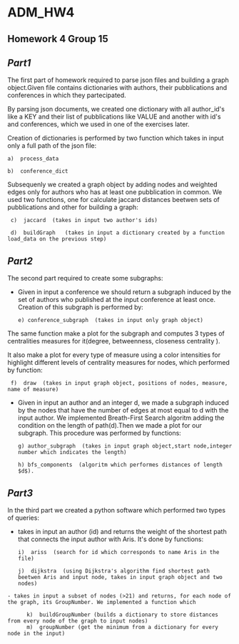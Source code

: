 # ADM_HW4
## Homework 4 Group 15

## ___Part1___
The first part of homework required to parse json files and building a graph object.Given file contains dictionaries with authors, their pubblications and conferences in which they partecipated.

By parsing json documents, we created one dictionary with all author_id's like a KEY and their list of pubblications like VALUE and another with id's and conferences, which we used in one of the exercises later.

Creation of dictionaries is performed by two function which takes in input only a full path of the json file:

    a)  process_data

    b)  conference_dict

Subsequenly we created a graph object by adding nodes and weighted edges only for authors who has at least one pubblication in common. We used two functions, one for calculate jaccard distances beetwen sets of pubblications and other for building a graph:

     c)  jaccard  (takes in input two author's ids)

     d)  buildGraph   (takes in input a dictionary created by a function load_data on the previous step)

## ___Part2___
The second part required to create some subgraphs:

   - Given in input a conference we should return a subgraph induced by the set of authors who published at the input conference at least once. Creation of this subgraph is performed by:

         e) conference_subgraph  (takes in input only graph object)

The same function make a plot for the subgraph and computes 3 types of centralities measures for it(degree, betweenness, closeness centrality ). 

It also make a plot for every type of measure using a color intensities for highlight different levels of centrality measures for nodes, which performed by function:

     f)  draw  (takes in input graph object, positions of nodes, measure, name of measure)

   - Given in input an author and an integer d, we made a subgraph induced by the nodes that have the number of edges at most equal to d with the input author. We implemented Breath-First Search algoritm adding the condition on the length of path(d).Then we made a plot for our subgraph. This procedure was performed by functions:

         g) author_subgraph  (takes in input graph object,start node,integer number which indicates the length)

         h) bfs_components  (algoritm which performes distances of length $d$). 


## ___Part3___

In the third part we created a python software which performed two types of queries:

   - takes in input an author (id) and returns the weight of the shortest path that connects the input author with Aris. It's done by functions:

         i)  ariss  (search for id which corresponds to name Aris in the file)

         j)  dijkstra  (using Dijkstra's algorithm find shortest path beetwen Aris and input node, takes in input graph object and two nodes)

    - takes in input a subset of nodes (>21) and returns, for each node of the graph, its GroupNumber. We implemented a function which
        
          k)  buildGroupNumber (builds a dictionary to store distances from every node of the graph to input nodes)
          m)  groupNumber (get the minimum from a dictionary for every node in the input)

